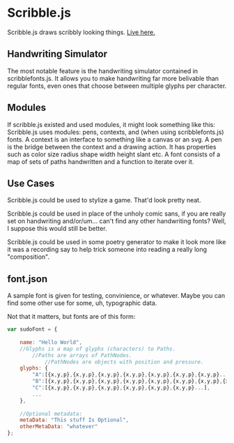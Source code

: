 Scribble.js
===========
Scribble.js draws scribbly looking things. 
[Live here.](http://1j01.koding.com/scribble/font-recorder)


Handwriting Simulator
---------------------
The most notable feature is the handwriting simulator contained in scribblefonts.js. It allows you to make handwriting far more belivable than regular fonts, even ones that choose between multiple glyphs per character.

Modules
-------
If scribble.js existed and used modules, it might look something like this:
Scribble.js uses modules: pens, contexts, and (when using scribblefonts.js) fonts. 
A context is an interface to something like a canvas or an svg. 
A pen is the bridge between the context and a drawing action. It has properties such as color size radius shape width height slant etc.
A font consists of a map of sets of paths handwritten and a function to iterate over it.

Use Cases
---------
Scribble.js could be used to stylize a game. That'd look pretty neat.

Scribble.js could be used in place of the unholy comic sans, if you are really set on handwriting and/or/um... can't find any other handwriting fonts? Well, I suppose this would still be better.

Scribble.js could be used in some poetry generator to make it look more like it was a recording say to help trick someone into reading a really long "composition".

font.json
---------
A sample font is given for testing, convinience, or whatever. Maybe you can find some other use for some, uh, typographic data. 

Not that it matters, but fonts are of this form: 
```js
var sudoFont = {
    
    name: "Hello World",
    //Glyphs is a map of glyphs (characters) to Paths.
        //Paths are arrays of PathNodes.
            //PathNodes are objects with position and pressure.
    glyphs: {
        "A":[{x,y,p},{x,y,p},{x,y,p},{x,y,p},{x,y,p},{x,y,p},{x,y,p}...],
        "B":[{x,y,p},{x,y,p},{x,y,p},{x,y,p},{x,y,p},{x,y,p},{x,y,p},{x,y,p}...],
        "C":[{x,y,p},{x,y,p},{x,y,p},{x,y,p},{x,y,p},{x,y,p}...],
        ...
    },
    
    //Optional metadata:
    metaData: "This stuff Is Optional",
    otherMetaData: "whatever"
};
```
